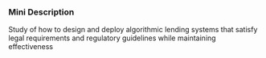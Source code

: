 ### Mini Description

Study of how to design and deploy algorithmic lending systems that satisfy legal requirements and regulatory guidelines while maintaining effectiveness
